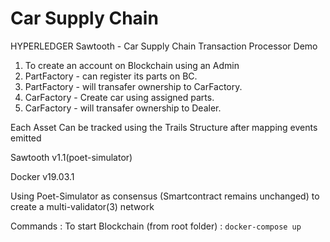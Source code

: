 # Car Supply Chain

HYPERLEDGER Sawtooth - Car Supply Chain Transaction Processor Demo

1. To create an account on Blockchain using an Admin
2. PartFactory - can register its parts on BC.
3. PartFactory - will transafer ownership to CarFactory.
4. CarFactory - Create car using assigned parts.
5. CarFactory - will transafer ownership to Dealer.

Each Asset Can be tracked using the Trails Structure after mapping events emitted

Sawtooth v1.1(poet-simulator)

Docker v19.03.1

Using Poet-Simulator as consensus (Smartcontract remains unchanged) to create a multi-validator(3) network

Commands :
To start Blockchain (from root folder) : `docker-compose up`